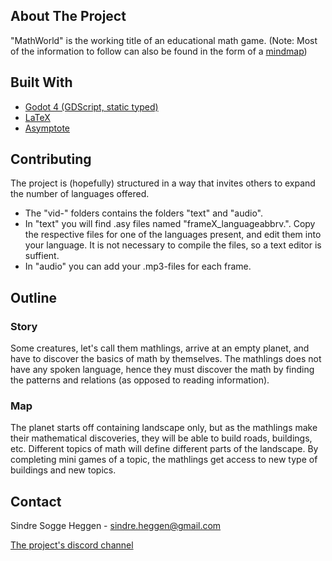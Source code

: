 ## About The Project
"MathWorld" is the working title of an educational math game. (Note: Most of the information to follow can also be found in the form of a [mindmap](https://www.creaza.com/sindre-heggen/uprbEC56rv))

## Built With
* [Godot 4 (GDScript, static typed)](https://godotengine.org/)
* [LaTeX](https://www.latex-project.org/)
* [Asymptote](https://asymptote.sourceforge.io/)

## Contributing
The project is (hopefully) structured in a way that invites others to expand the number of languages offered.
* The "vid-" folders contains the folders "text" and "audio".
* In "text" you will find .asy files named "frameX_languageabbrv.". Copy the respective files for one of the languages present, and edit them into your
language. It is not necessary to compile the files, so a text editor is suffient.
* In "audio" you can add your .mp3-files for each frame.

## Outline
### Story
Some creatures, let's call them
mathlings, arrive at an empty planet, and
have to discover the basics of math by themselves. The mathlings does not have any spoken language, hence they must discover the math by finding the patterns and relations (as opposed to reading information).

### Map
The planet starts off containing
landscape only, but as the mathlings
make their mathematical discoveries,
they will be able to build roads, buildings, etc. Different topics of math will define different parts of the landscape. By completing mini games of a topic, the mathlings get access to new type of buildings and new topics. 

<!-- CONTACT -->
## Contact

Sindre Sogge Heggen - sindre.heggen@gmail.com

[The project's discord channel](https://discord.com/channels/938334993191686174/1020401566060134440)
